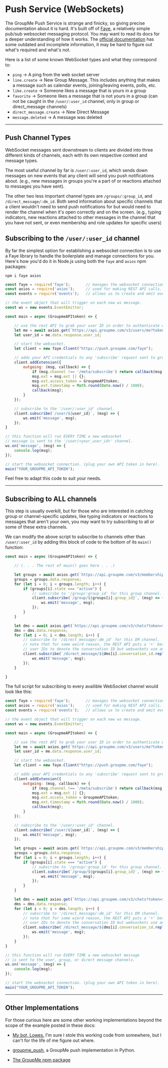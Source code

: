 # Push Service (WebSockets)

The GroupMe Push Service is strange and finicky, so giving precise documentation about it is hard. 
It's built off of [Faye](https://faye.jcoglan.com/browser/subscribing.html), a relatively simple pub/sub websocket messaging protocol. 
You may want to read its docs for a deeper understanding of how it works.
The [official documentation](https://dev.groupme.com/tutorials/push) has some outdated and incomplete information,
it may be hard to figure out what's required and what's not.

Here is a list of some known WebSocket types and what they correspond to:

* `ping` -> A ping from the web socket server
* `line.create` -> New Group Message. This includes anything that makes a message such as calendar events,
  joining/leaving events, polls, etc.
* `like.create` -> Someone likes a message that is yours in a group
* `favorite` -> Someone likes a message that is not yours in a group (can not be caught in the `/user/:user_id` channel, only in group or direct_message channels)
* `direct_message.create` -> New Direct Message
* `message.deleted` -> A message was deleted
***

## Push Channel Types

WebSocket messages sent downstream to clients are divided into three different kinds of channels, each with its own respective context and message types.

The most useful channel by far is `/user/:user_id`, which sends down messages on new events that any client will send you push notifications about. 
(e.g., new messages in groups you're a part of or reactions attached to messages you have sent).

The other two less important channel types are `/groups/:group_id`, and `/direct_message/:dm_id`. 
Both send information about specific channels that a client wouldn't need to send push notifications for but would need to render the channel when it's open correctly and on the screen. 
(e.g., typing indicators, new reactions attached to other messages in the channel that you have not sent, or even membership and role updates for specific users)

## Subscribing to the `/user/:user_id` channel

By far the simplest option for establishing a websocket connection is to use a Faye library to handle the boilerplate and manage connections for you.
Here's how you'd do it in Node.js using both the `faye` and `axios` npm packages:

```
npm i faye axios
```

```js
const faye = require('faye');       // manages the websocket connection for getting real-time updates from groupme.
const axios = require('axios');     // used for making REST API calls.
const events = require('events');   // allows us to create and emit events to drive functions.

// the event object that will trigger on each new ws message.
const ws = new events.EventEmitter;

const main = async (GroupmeAPItoken) => {

    // use the rest API to grab your user ID in order to authenticate with the websocket.
    let me = await axios.get(`https://api.groupme.com/v3/users/me?token=${GroupmeAPItoken}`);
    let user_id = me.data.response.user_id;

    // start the websocket.
    let client = new faye.Client("https://push.groupme.com/faye");

    // adds your API credentials to any 'subscribe' request sent to groupme.
    client.addExtension({ 
        outgoing: (msg, callback) => {
            if (msg.channel !== '/meta/subscribe') return callback(msg);
            msg.ext = msg.ext || {};
            msg.ext.access_token = GroupmeAPItoken;
            msg.ext.timestamp = Math.round(Date.now() / 1000);
            callback(msg);
        }
    });

    // subscribe to the '/user/:user_id' channel.
    client.subscribe(`/user/${user_id}`, (msg) => { 
        ws.emit('message', msg);
    });
}

// this function will run EVERY TIME a new websocket 
// message is sent to the '/user/<your_user_id>' channel.
ws.on('message', (msg) => {
    console.log(msg);
});

// start the websocket connection. (plug your own API token in here).
main("YOUR_GROUPME_API_TOKEN");
```
Feel free to adapt this code to suit your needs.
***

## Subscribing to ALL channels

This step is usually overkill, but for those who are interested in catching group or channel-specific updates, 
like typing indicators or reactions to messages that aren't your own, you may want to try subscribing to all or some
of these extra channels.

We can modify the above script to subscribe to channels other than `/user/:user_id` by adding this block of code to the bottom of its `main()` function:

```js
const main = async (GroupmeAPItoken) => {

    // (. . . The rest of main() goes here . . .)

    let groups = await axios.get(`https://api.groupme.com/v3/memberships/states?token=${GroupmeAPItoken}`);
    groups = groups.data.response;
    for (let i = 0; i < groups.length; i++) {
        if (groups[i].state === "active") {
            // subscribe to '/group/:group_id' for this group channel.
            client.subscribe(`/group/${groups[i].group_id}`, (msg) => { 
                ws.emit('message', msg);
            });
        }
    }

    let dms = await axios.get(`https://api.groupme.com/v3/chats?token=${GroupmeAPItoken}`);
    dms = dms.data.response;
    for (let i = 0; i < dms.length; i++) {
        // subscribe to '/direct_message/:dm_id' for this DM channel.
        // note that for some weird reason, the REST API puts a '+' between the two 
        // user IDs to denote the conversation ID but websockets use an underscore instead.
        client.subscribe(`/direct_message/${dms[i].conversation_id.replace("+", "_")}`, (msg) => { 
            ws.emit('message', msg);
        });
    }

}
```

The full script for subscribing to every availible WebSocket channel would look like this:

```js
const faye = require('faye');       // manages the websocket connection for getting real-time updates from groupme.
const axios = require('axios');     // used for making REST API calls.
const events = require('events');   // allows us to create and emit events to drive functions.

// the event object that will trigger on each new ws message.
const ws = new events.EventEmitter;

const main = async (GroupmeAPItoken) => {

    // use the rest API to grab your user ID in order to authenticate with the websocket.
    let me = await axios.get(`https://api.groupme.com/v3/users/me?token=${GroupmeAPItoken}`);
    let user_id = me.data.response.user_id;

    // start the websocket.
    let client = new faye.Client("https://push.groupme.com/faye");

    // adds your API credentials to any 'subscribe' request sent to groupme.
    client.addExtension({ 
        outgoing: (msg, callback) => {
            if (msg.channel !== '/meta/subscribe') return callback(msg);
            msg.ext = msg.ext || {};
            msg.ext.access_token = GroupmeAPItoken;
            msg.ext.timestamp = Math.round(Date.now() / 1000);
            callback(msg);
        }
    });

    // subscribe to the '/user/:user_id' channel.
    client.subscribe(`/user/${user_id}`, (msg) => { 
        ws.emit('message', msg);
    });

    let groups = await axios.get(`https://api.groupme.com/v3/memberships/states?token=${GroupmeAPItoken}`);
    groups = groups.data.response;
    for (let i = 0; i < groups.length; i++) {
        if (groups[i].state === "active") {
            // subscribe to '/group/:group_id' for this group channel.
            client.subscribe(`/group/${groups[i].group_id}`, (msg) => { 
                ws.emit('message', msg);
            });
        }
    }

    let dms = await axios.get(`https://api.groupme.com/v3/chats?token=${GroupmeAPItoken}`);
    dms = dms.data.response;
    for (let i = 0; i < dms.length; i++) {
        // subscribe to '/direct_message/:dm_id' for this DM channel.
        // note that for some wierd reason, the REST API puts a '+' between the two 
        // user IDs to denote the conversation ID but websockets use an underscore instead.
        client.subscribe(`/direct_message/${dms[i].conversation_id.replace("+", "_")}`, (msg) => { 
            ws.emit('message', msg);
        });
    }
}

// this function will run EVERY TIME a new websocket message 
// is sent to the user, group, or direct message channels.
ws.on('message', (msg) => {
    console.log(msg);
});

// start the websocket connection. (plug your own API token in here).
main("YOUR_GROUPME_API_TOKEN");
```
***

## Other Implementations
For those curious here are some other working implementations beyond the scope of the example posted in these docs:

* [My bot, Lowes.](https://github.com/2CATteam/gmuserbot/blob/master/bot.js) I'm sure I stole this working code from
  somewhere, but I can't for the life of me figure out where.

* [groupme_push](https://github.com/cuuush/groupme-push), a GroupMe push implementation in Python. 

* [The GroupMe npm package](https://github.com/njoubert/node-groupme/blob/master/lib/IncomingStream.js)
